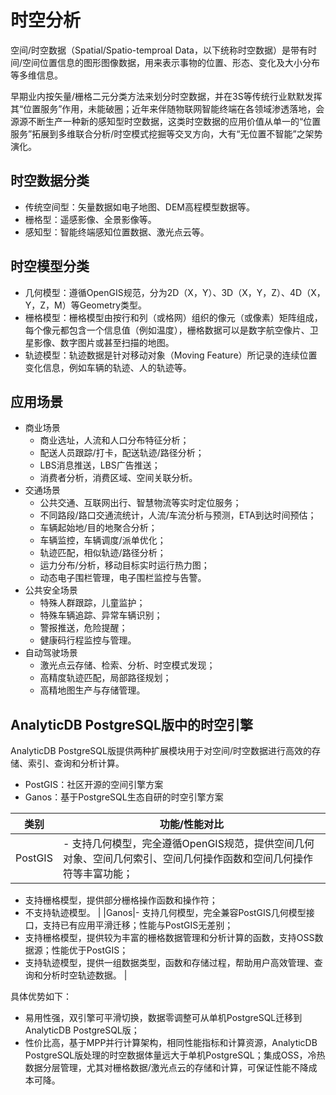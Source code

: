 # 时空分析

空间/时空数据（Spatial/Spatio-temproal Data，以下统称时空数据）是带有时间/空间位置信息的图形图像数据，用来表示事物的位置、形态、变化及大小分布等多维信息。

早期业内按矢量/栅格二元分类方法来划分时空数据，并在3S等传统行业默默发挥其“位置服务”作用，未能破圈；近年来伴随物联网智能终端在各领域渗透落地，会源源不断生产一种新的感知型时空数据，这类时空数据的应用价值从单一的“位置服务”拓展到多维联合分析/时空模式挖掘等交叉方向，大有“无位置不智能”之架势演化。

## 时空数据分类

-   传统空间型：矢量数据如电子地图、DEM高程模型数据等。
-   栅格型：遥感影像、全景影像等。
-   感知型：智能终端感知位置数据、激光点云等。

## 时空模型分类

-   几何模型：遵循OpenGIS规范，分为2D（X，Y）、3D（X，Y，Z）、4D（X，Y，Z，M）等Geometry类型。
-   栅格模型：栅格模型由按行和列（或格网）组织的像元（或像素）矩阵组成，每个像元都包含一个信息值（例如温度），栅格数据可以是数字航空像片、卫星影像、数字图片或甚至扫描的地图。
-   轨迹模型：轨迹数据是针对移动对象（Moving Feature）所记录的连续位置变化信息，例如车辆的轨迹、人的轨迹等。

## 应用场景

-   商业场景
    -   商业选址，人流和人口分布特征分析；
    -   配送人员跟踪/打卡，配送轨迹/路径分析；
    -   LBS消息推送，LBS广告推送；
    -   消费者分析，消费区域、空间关联分析。
-   交通场景
    -   公共交通、互联网出行、智慧物流等实时定位服务；
    -   不同路段/路口交通流统计，人流/车流分析与预测，ETA到达时间预估；
    -   车辆起始地/目的地聚合分析；
    -   车辆监控，车辆调度/派单优化；
    -   轨迹匹配，相似轨迹/路径分析；
    -   运力分布/分析，移动目标实时运行热力图；
    -   动态电子围栏管理，电子围栏监控与告警。
-   公共安全场景
    -   特殊人群跟踪，儿童监护；
    -   特殊车辆追踪、异常车辆识别；
    -   警报推送，危险提醒；
    -   健康码行程监控与管理。
-   自动驾驶场景
    -   激光点云存储、检索、分析、时空模式发现；
    -   高精度轨迹匹配，局部路径规划；
    -   高精地图生产与存储管理。

## AnalyticDB PostgreSQL版中的时空引擎

AnalyticDB PostgreSQL版提供两种扩展模块用于对空间/时空数据进行高效的存储、索引、查询和分析计算。

-   PostGIS：社区开源的空间引擎方案
-   Ganos：基于PostgreSQL生态自研的时空引擎方案

|类别|功能/性能对比|
|--|-------|
|PostGIS|-   支持几何模型，完全遵循OpenGIS规范，提供空间几何对象、空间几何索引、空间几何操作函数和空间几何操作符等丰富功能；
-   支持栅格模型，提供部分栅格操作函数和操作符；
-   不支持轨迹模型。 |
|Ganos|-   支持几何模型，完全兼容PostGIS几何模型接口，支持已有应用平滑迁移；性能与PostGIS无差别；
-   支持栅格模型，提供较为丰富的栅格数据管理和分析计算的函数，支持OSS数据源；性能优于PostGIS；
-   支持轨迹模型，提供一组数据类型，函数和存储过程，帮助用户高效管理、查询和分析时空轨迹数据。 |

具体优势如下：

-   易用性强，双引擎可平滑切换，数据零调整可从单机PostgreSQL迁移到AnalyticDB PostgreSQL版；
-   性价比高，基于MPP并行计算架构，相同性能指标和计算资源，AnalyticDB PostgreSQL版处理的时空数据体量远大于单机PostgreSQL；集成OSS，冷热数据分层管理，尤其对栅格数据/激光点云的存储和计算，可保证性能不降成本可降。

